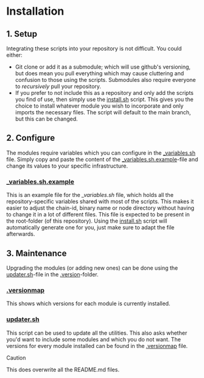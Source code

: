 # Installation

## 1. Setup

Integrating these scripts into your repository is not difficult. You could either:

- Git clone or add it as a submodule; which will use github's versioning, but does mean you pull everything which may cause cluttering and confusion to those using the scripts. Submodules also require everyone to _recursively_ pull your repository.
- If you prefer to not include this as a repository and only add the scripts you find of use, then simply use the [install.sh](./install.sh) script. This gives you the choice to install whatever module you wish to incorporate and only imports the necessary files. The script will default to the main branch, but this can be changed.

## 2. Configure

The modules require variables which you can configure in the [\_variables.sh](../_variables.sh) file. Simply copy and paste the content of the [\_variables.sh.example](./_variables.sh.example)-file and change its values to your specific infrastructure.

### [\_variables.sh.example](./_variables.sh.example)

This is an example file for the _\_variables.sh_ file, which holds all the repository-specific variables shared with most of the scripts. This makes it easier to adjust the chain-id, binary name or node directory without having to change it in a lot of different files. This file is expected to be present in the root-folder (of this repository). Using the [install.sh](./install.sh) script will automatically generate one for you, just make sure to adapt the file afterwards.

## 3. Maintenance

Upgrading the modules (or adding new ones) can be done using the [updater.sh](./.version/updater.sh)-file in the [.version](./.version)-folder.

### [.versionmap](./.versionmap)

This shows which versions for each module is currently installed.

### [updater.sh](./updater.sh)

This script can be used to update all the utilities. This also asks whether you'd want to include some modules and which you do not want. The versions for every module installed can be found in the [.versionmap](./.versionmap) file.

> [!CAUTION]
> This does overwrite all the README.md files.
